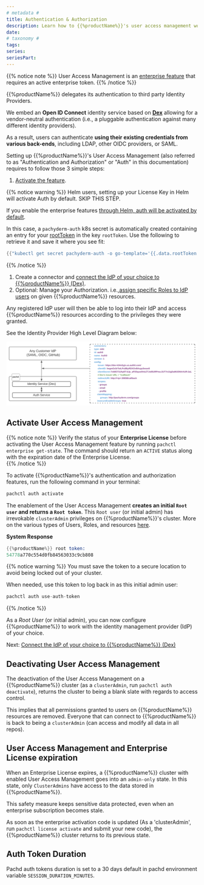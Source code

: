 ```yaml
---
# metadata # 
title: Authentication & Authorization
description: Learn how to {{%productName%}}'s user access management works.
date: 
# taxonomy #
tags: 
series:
seriesPart:
---
```


{{% notice note %}}
User Access Management is an [enterprise feature](../../enterprise/) that requires an active enterprise token.
{{% /notice %}}

{{%productName%}} delegates its authentication to third party Identity Providers.

We embed an **Open ID Connect** identity service based on [**Dex**](https://dexidp.io/docs/) allowing for a vendor-neutral authentication (i.e., a pluggable authentication against many different identity providers).

As a result, users can authenticate **using their existing credentials from various back-ends**, including LDAP, other OIDC providers, or SAML. 

Setting up {{%productName%}}'s User Access Management (also referred to as "Authentication and Authorization" or "Auth" in this documentation) requires to follow those 3 simple steps:

1. [Activate the feature](#activate-user-access-management).

{{% notice warning %}}
Helm users, setting up your License Key in Helm will activate Auth by default. SKIP THIS STEP.

If you enable the enterprise features [through Helm, auth will be activated by default](../deployment/).

In this case, a `pachyderm-auth` k8s secret is automatically created containing an entry for your [rootToken](#activate-user-access-management) in the key `rootToken`. Use the following to retrieve it and save it where you see fit:
```s
{{"kubectl get secret pachyderm-auth -o go-template='{{.data.rootToken | base64decode }}'"}}
``` 
{{% /notice %}}

1. Create a connector and [connect the IdP of your choice to {{%productName%}} (Dex)](./authentication/idp-dex). 
1. Optional: Manage your Authorization. i.e.,[assign specific Roles to IdP users](./authorization/role-binding) on given {{%productName%}} resources. 

Any registered IdP user will then be able to log into their IdP and access {{%productName%}} resources according to the privileges they were granted.

See the Identity Provider High Level Diagram below:

![IdP - Dex diagram](./images/identity-provider-diagram.svg)

## Activate User Access Management
{{% notice note %}}
Verify the status of your **Enterprise License** before activating the User Access Management feature
by running `pachctl enterprise get-state`. The command should return an `ACTIVE`
status along with the expiration date of the Enterprise License.   
{{% /notice %}}

To activate {{%productName%}}'s authentication and authorization features,
run the following command in your terminal:

```s
pachctl auth activate 
```
The enablement of the User Access Management **creates
an initial `Root user` and returns a `Root token`**.
This `Root user` (or initial admin) has irrevokable `clusterAdmin` privileges on
{{%productName%}}'s cluster. More on the various types of Users, Roles, and resources [here](../auth/authorization/#users-types).


**System Response**

```s
{{%productName%}} root token:
54778a770c554d0fb84563033c9cb808
```

{{% notice warning %}}
You must save the token to a secure location
to avoid being locked out of your cluster.

When needed, use this token to log back in as this initial admin user:

```s
pachctl auth use-auth-token
```
{{% /notice %}}

As a *Root User* (or initial admin), 
you can now configure {{%productName%}} to work with
the identity management provider (IdP) of your choice.

Next: [Connect the IdP of your choice to {{%productName%}} (Dex)](./authentication/idp-dex)

## Deactivating User Access Management
The deactivation of the User Access Management on a {{%productName%}} cluster
(as a `clusterAdmin`, run `pachctl auth deactivate`), 
returns the cluster to being a blank slate with regards to
access control.

This implies that all permissions granted to users on {{%productName%}} resources are removed. Everyone that can connect
to {{%productName%}} is back to being a `clusterAdmin` (can access and modify all data in all repos).


## User Access Management and Enterprise License expiration
When an Enterprise License expires, a
{{%productName%}} cluster with enabled User Access Management goes into an
`admin-only` state. In this state, only `ClusterAdmins` have
access to the data stored in {{%productName%}}.

This safety measure keeps sensitive data protected, even when
an enterprise subscription becomes stale. 

As soon as the enterprise
activation code is updated (As a 'clusterAdmin', run `pachctl license activate` and submit your new code), the
{{%productName%}} cluster returns to its previous state.

## Auth Token Duration

Pachd auth tokens duration is set to a 30 days default in pachd environment variable  `SESSION_DURATION_MINUTES`.
